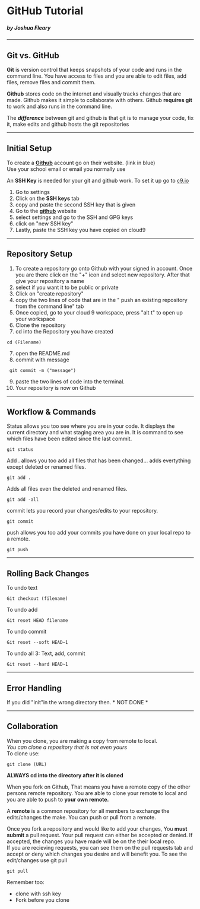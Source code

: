 # GitHub Tutorial

##### _by Joshua Fleary_

---
## Git vs. GitHub

**Git** is version control that keeps snapshots of your code and runs in the command line. You have access to files and you are able to edit files, add files, remove files and commit them. 


**Github** stores code on the internet and visually tracks changes that are made. Github makes it simple to collaborate with others. Github **requires git** to work and also runs in the command line.


The **_difference_** between git and github is that git is to manage your code, fix it, make edits and github hosts the git repositories 

---
## Initial Setup
To create a **[Github]( https://github.com/join?source=header-home)** account go on their website. (link in blue)  
Use your school email or email you normally use

An **SSH Key** is needed for your git and github work. To set it up go to [c9.io](https://c9.io/joshuaf4837)
1. Go to settings
2. Click on the **SSH keys** tab
3. copy and paste the second SSH key that is given
4. Go to the **[github](github.com)** website 
5. select settings and go to the SSH and GPG keys 
6. click on "new SSH key"
7. Lastly, paste the SSH key you have copied on cloud9
---
## Repository Setup
1. To create a repository go onto Github with your signed in account. Once you are there click on the "+" icon and select new repository. After that
give your repository a name
2. select if you want it to be public or private
3. Click on "create repository"
4. copy the two lines of code that are in the " push an existing repository from the command line" tab
5. Once copied, go to your cloud 9 workspace, press "alt t" to open up your workspace
6. Clone the repository
6. cd into the Repository you have created
```
cd (Filename)
```
7. open the README.md
8. commit with message 
```
 git commit -m ("message")
```
9. paste the two lines of code into the terminal.
10. Your repository is now on Github


---
## Workflow & Commands
Status allows you too see where you are in your code. It displays the current directory and what staging area you are in. It is command to see which files have been edited since the last commit.
```
git status 
```
Add . allows you too add all files that has been changed... adds evertything except deleted or renamed files.
```
git add . 
```
Adds all files even the deleted and renamed files.
```
git add -all
```
commit lets you record your changes/edits to your repository.  
```
git commit
```

push allows you too add your commits you have done on your local repo to a remote.
```
git push
```

---
## Rolling Back Changes
To undo text
 ```
 Git checkout (filename)
```
To undo add
```
Git reset HEAD filename
```
To undo commit
```
Git reset --soft HEAD~1
```
To undo all 3: Text, add, commit
```
Git reset --hard HEAD~1
```

---
## Error Handling
If you did "init"in the wrong directory then. * NOT DONE *

---
## Collaboration
When you clone, you are making a copy from remote to local.  
*You can clone a repository that is not even yours*  
To clone use:
```
git clone (URL)
```
**ALWAYS cd into the directory after it is cloned**


When you fork on Github, That means you have a remote copy of the other persons remote repository. You are able to clone your remote to local and you are able to push to **your own remote.** 

A **remote** is a common repository for all members to exchange the edits/changes the make. You can push or pull from a remote.

Once you fork a repository and would like to add your changes, You **must submit** a pull request. Your pull request can either be accepted or denied. If accepted, the changes you have made will be on the their local repo.  
If you are recieving requests, you can see them on the pull requests tab and accept or deny which changes you desire and will benefit you. To see the edit/changes use git pull
```
git pull
```

Remember too:  
* clone with ssh key  
* Fork before you clone
